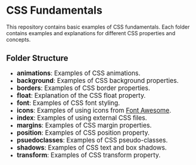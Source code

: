 # CSS Fundamentals

This repository contains basic examples of CSS fundamentals. Each folder contains examples and explanations for different CSS properties and concepts.

## Folder Structure

<big>

- **animations**: Examples of CSS animations.
- **background**: Examples of CSS background properties.
- **borders**: Examples of CSS border properties.
- **float**: Explanation of the CSS float property.
- **font**: Examples of CSS font styling.
- **icons**: Examples of using icons from [Font Awesome](https://fontawesome.com).
- **index**: Examples of using external CSS files.
- **margins**: Examples of CSS margin properties.
- **position**: Examples of CSS position property.
- **psuedoclasses**: Examples of CSS pseudo-classes.
- **shadows**: Examples of CSS text and box shadows.
- **transform**: Examples of CSS transform property.

</big>
